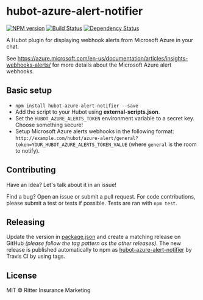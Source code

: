 # hubot-azure-alert-notifier
[![NPM version][npm-image]][npm-url] [![Build Status][travis-image]][travis-url] [![Dependency Status][daviddm-image]][daviddm-url]

A Hubot plugin for displaying webhook alerts from Microsoft Azure in your chat.

See https://azure.microsoft.com/en-us/documentation/articles/insights-webhooks-alerts/ for more details about the Microsoft Azure alert webhooks.

## Basic setup

- `npm install hubot-azure-alert-notifier --save`
- Add the script to your Hubot using **external-scripts.json**.
- Set the `HUBOT_AZURE_ALERTS_TOKEN` environment variable to a secret key. Choose something secure!
- Setup Microsoft Azure alerts webhooks in the following format: `http://example.com/hubot/azure-alert/general?token=YOUR_HUBOT_AZURE_ALERTS_TOKEN_VALUE` (where `general` is the room to notify).

## Contributing

Have an idea? Let's talk about it in an issue!

Find a bug? Open an issue or submit a pull request. For code contributions, please submit a test or tests if possible. Tests are ran with `npm test`.

## Releasing

Update the version in [package.json](https://github.com/ritterim/hubot-azure-alert-notifier/blob/master/package.json) and create a matching release on GitHub *(please follow the tag pattern as the other releases)*. The new release is published automatically to npm as [hubot-azure-alert-notifier][npm-url] by Travis CI by using tags.

## License

MIT © Ritter Insurance Marketing

[npm-image]: https://badge.fury.io/js/hubot-azure-alert-notifier.svg
[npm-url]: https://npmjs.org/package/hubot-azure-alert-notifier
[travis-image]: https://travis-ci.org/ritterim/hubot-azure-alert-notifier.svg?branch=master
[travis-url]: https://travis-ci.org/ritterim/hubot-azure-alert-notifier
[daviddm-image]: https://david-dm.org/ritterim/hubot-azure-alert-notifier.svg?theme=shields.io
[daviddm-url]: https://david-dm.org/ritterim/hubot-azure-alert-notifier

